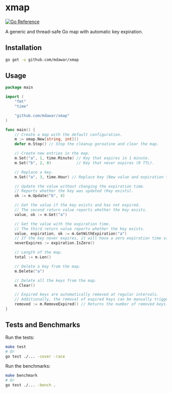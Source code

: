 # xmap
[![Go Reference](https://pkg.go.dev/badge/github.com/mdawar/xmap.svg)](https://pkg.go.dev/github.com/mdawar/xmap)

A generic and thread-safe Go map with automatic key expiration.

## Installation

```sh
go get -u github.com/mdawar/xmap
```

## Usage

```go
package main

import (
	"fmt"
	"time"

	"github.com/mdawar/xmap"
)

func main() {
	// Create a map with the default configuration.
	m := xmap.New[string, int]()
	defer m.Stop() // Stop the cleanup goroutine and clear the map.

	// Create new entries in the map.
	m.Set("a", 1, time.Minute) // Key that expires in 1 minute.
	m.Set("b", 2, 0)           // Key that never expires (0 TTL).

	// Replace a key.
	m.Set("a", 3, time.Hour) // Replace key (New value and expiration time).

	// Update the value without changing the expiration time.
	// Reports whether the key was updated (Key exists).
	ok := m.Update("b", 4)

	// Get the value if the key exists and has not expired.
	// The second return value reports whether the key exists.
	value, ok := m.Get("a")

	// Get the value with the expiration time.
	// The third return value reports whether the key exists.
	value, expiration, ok := m.GetWithExpiration("a")
	// If the key never expires, it will have a zero expiration time value.
	neverExpires := expiration.IsZero()

	// Length of the map.
	total := m.Len()

	// Delete a key from the map.
	m.Delete("a")

	// Delete all the keys from the map.
	m.Clear()

	// Expired keys are automatically removed at regular intervals.
	// Additionally, the removal of expired keys can be manually triggered.
	removed := m.RemoveExpired() // Returns the number of removed keys.
}
```

## Tests and Benchmarks

Run the tests:

```sh
make test
# Or
go test ./... -cover -race
```

Run the benchmarks:

```sh
make benchmark
# Or
go test ./... -bench .
```
